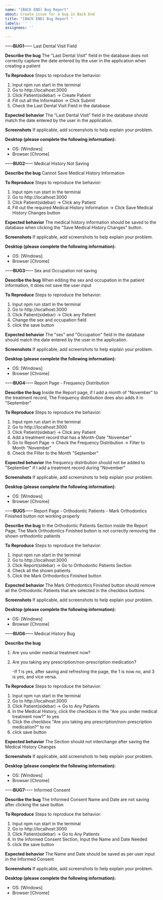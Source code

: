 ```yaml
---
name: "[BACK END] Bug Report"
about: Create issue for a bug in Back End
title: "[BACK END] Bug Report "
labels: ''
assignees: ''

---
```


 **----BUG1----**
Last Dental Visit Field

**Describe the bug**
The "Last Dental Visit" field in the database does not correctly capture the date entered by the user in the application when creating a patient

**To Reproduce**
Steps to reproduce the behavior:
1.  Input npm run start in the terminal 
2.  Go to http://localhost:3000
3.  Click Patient(sidebar) -> Create Patient 
4.  Fill out all the Information -> Click Submit
5. Check the Last Dental Visit Field in the database

**Expected behavior**
The "Last Dental Visit" field in the database should match the date entered by the user in the application.

**Screenshots**
If applicable, add screenshots to help explain your problem.

**Desktop (please complete the following information):**
 - OS: [Windows]
 - Browser [Chrome]

 **----BUG2----**
Medical History Not Saving

**Describe the bug**
Cannot Save Medical History Information

**To Reproduce**
Steps to reproduce the behavior:
1.  Input npm run start in the terminal 
2.  Go to http://localhost:3000
3.  Click Patient(sidebar) -> Click any Patient
4. Fill out the required Medical History Information -> Click Save Medical History Changes button

**Expected behavior**
The medical history information should be saved to the database when clicking the "Save Medical History Changes" button.

**Screenshots**
If applicable, add screenshots to help explain your problem.

**Desktop (please complete the following information):**
 - OS: [Windows]
 - Browser [Chrome]

**----BUG3----**
Sex and Occupation not saving

**Describe the bug**
When editing the sex and occupation in the patient information, it does not save the user input

**To Reproduce**
Steps to reproduce the behavior:
1.  Input npm run start in the terminal 
2.  Go to http://localhost:3000
3.  Click Patient(sidebar) -> Click any Patient
4.  Change the sex and occupation field 
5. click the save button

**Expected behavior**
The "sex" and "Occupation" field in the database should match the date entered by the user in the application.

**Screenshots**
If applicable, add screenshots to help explain your problem.

**Desktop (please complete the following information):**
 - OS: [Windows]
 - Browser [Chrome]

**----BUG4----**
Report Page - Frequency Distribution

**Describe the bug**
Inside the Report page, if I add a month of "November" to the treatment record, The Frequency distribution does also adds it in "September"

**To Reproduce**
Steps to reproduce the behavior:
1.  Input npm run start in the terminal 
2.  Go to http://localhost:3000
3.  Click Patient(sidebar) -> Click any Patient
4.  Add a treatment record that has a Month-Date "November" 
5. Go to Report Page -> Check the Frequency Distribution -> Filter to Month "November"
6. Check the FIlter to the Month "September"

**Expected behavior**
the frequency distribution should not be added to "September" if I add a treatment record during "November"

**Screenshots**
If applicable, add screenshots to help explain your problem.

**Desktop (please complete the following information):**
 - OS: [Windows]
 - Browser [Chrome]

**----BUG5----**
Report Page - Orthodontic Patients - Mark Orthodontics Finished button not working properly

**Describe the bug**
In the Orthodontic Patients Section inside the Report Page, The Mark Orthodontics Finished button is not correctly removing the shown orthodontic patients

**To Reproduce**
Steps to reproduce the behavior:
1.  Input npm run start in the terminal 
2.  Go to http://localhost:3000
3.  Click Report(sidebar) -> Go to Orthodontic Patients Section
4.  Check all the shown patients
5. Click the Mark Orthodontics Finished button


**Expected behavior**
The Mark Orthodontics Finished button should remove all the Orthodontic Patients that are selected in the checkbox buttons

**Screenshots**
If applicable, add screenshots to help explain your problem.

**Desktop (please complete the following information):**
 - OS: [Windows]
 - Browser [Chrome]

**----BUG6----**
Medical History Bug

**Describe the bug**
 1. Are you under medical treatment now?
 3. Are you taking any prescription/non-prescription medication?

    -If 1 is yes, after saving and refreshing the page, the 1 is now no, and 3 is yes, and vice versa.

**To Reproduce**
Steps to reproduce the behavior:
1.  Input npm run start in the terminal 
2.  Go to http://localhost:3000
3.  Click Patient(sidebar) -> Go to Any Patients
4.  In the Medical History, click the checkbox in the "Are you under medical treatment now?" to yes 
5.  Click the checkbox "Are you taking any prescription/non-prescription medication?" to no
6.  click save button


**Expected behavior**
The Section should not interchange after saving the Medical History Changes

**Screenshots**
If applicable, add screenshots to help explain your problem.

**Desktop (please complete the following information):**
 - OS: [Windows]
 - Browser [Chrome]

**----BUG7----**
Informed Consent

**Describe the bug**
The Informed Consent Name and Date are not saving after clicking the save button

**To Reproduce**
Steps to reproduce the behavior:
1.  Input npm run start in the terminal 
2.  Go to http://localhost:3000
3.  Click Patient(sidebar) -> Go to Any Patients
4.  In the Informed Consent Section, Input the Name and Date Needed
6.  click the save button


**Expected behavior**
The Name and Date should be saved as per user input in the Informed Consent

**Screenshots**
If applicable, add screenshots to help explain your problem.

**Desktop (please complete the following information):**
 - OS: [Windows]
 - Browser [Chrome]


